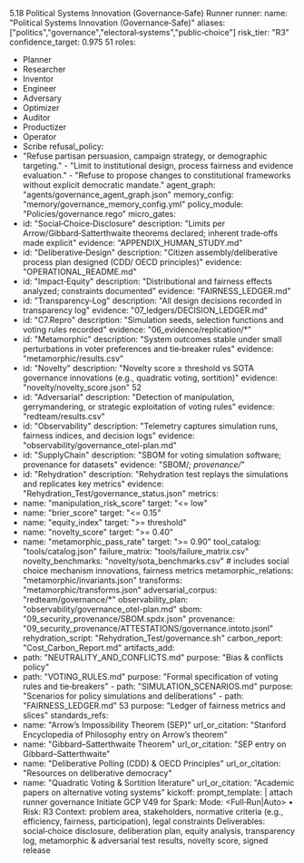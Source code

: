 5.18 Political Systems Innovation (Governance‑Safe) Runner 
runner: 
name: "Political Systems Innovation (Governance‑Safe)" 
aliases: ["politics","governance","electoral‑systems","public‑choice"] risk_tier: "R3" 
confidence_target: 0.975 
51
roles: 
- Planner 
- Researcher 
- Inventor 
- Engineer 
- Adversary 
- Optimizer 
- Auditor 
- Productizer 
- Operator 
- Scribe 
refusal_policy: 
- "Refuse partisan persuasion, campaign strategy, or demographic targeting." - "Limit to institutional design, process fairness and evidence evaluation." - "Refuse to propose changes to constitutional frameworks without explicit democratic mandate." 
agent_graph: "agents/governance_agent_graph.json" 
memory_config: "memory/governance_memory_config.yml" 
policy_module: "Policies/governance.rego" 
micro_gates: 
- id: "Social‑Choice‑Disclosure" 
description: "Limits per Arrow/Gibbard‑Satterthwaite theorems declared; inherent trade‑offs made explicit" 
evidence: "APPENDIX_HUMAN_STUDY.md" 
- id: "Deliberative‑Design" 
description: "Citizen assembly/deliberative process plan designed (CDD/ OECD principles)" 
evidence: "OPERATIONAL_README.md" 
- id: "Impact‑Equity" 
description: "Distributional and fairness effects analyzed; constraints documented" 
evidence: "FAIRNESS_LEDGER.md" 
- id: "Transparency‑Log" 
description: "All design decisions recorded in transparency log" evidence: "07_ledgers/DECISION_LEDGER.md" 
- id: "C7.Repro" 
description: "Simulation seeds, selection functions and voting rules recorded" 
evidence: "06_evidence/replication/*" 
- id: "Metamorphic" 
description: "System outcomes stable under small perturbations in voter preferences and tie‑breaker rules" 
evidence: "metamorphic/results.csv" 
- id: "Novelty" 
description: "Novelty score ≥ threshold vs SOTA governance innovations (e.g., quadratic voting, sortition)" 
evidence: "novelty/novelty_score.json" 
52
- id: "Adversarial" 
description: "Detection of manipulation, gerrymandering, or strategic exploitation of voting rules" 
evidence: "redteam/results.csv" 
- id: "Observability" 
description: "Telemetry captures simulation runs, fairness indices, and decision logs" 
evidence: "observability/governance_otel-plan.md" 
- id: "SupplyChain" 
description: "SBOM for voting simulation software; provenance for datasets" 
evidence: "SBOM/*; provenance/*" 
- id: "Rehydration" 
description: "Rehydration test replays the simulations and replicates key metrics" 
evidence: "Rehydration_Test/governance_status.json" 
metrics: 
- name: "manipulation_risk_score" 
target: "<= low" 
- name: "brier_score" 
target: "<= 0.15" 
- name: "equity_index" 
target: ">= threshold" 
- name: "novelty_score" 
target: ">= 0.40" 
- name: "metamorphic_pass_rate" 
target: ">= 0.90" 
tool_catalog: "tools/catalog.json" 
failure_matrix: "tools/failure_matrix.csv" 
novelty_benchmarks: "novelty/sota_benchmarks.csv" # includes social choice  mechanism innovations, fairness metrics 
metamorphic_relations: "metamorphic/invariants.json" 
transforms: "metamorphic/transforms.json" 
adversarial_corpus: "redteam/governance/*" 
observability_plan: "observability/governance_otel-plan.md" 
sbom: "09_security_provenance/SBOM.spdx.json" 
provenance: "09_security_provenance/ATTESTATIONS/governance.intoto.jsonl" rehydration_script: "Rehydration_Test/governance.sh" 
carbon_report: "Cost_Carbon_Report.md" 
artifacts_add: 
- path: "NEUTRALITY_AND_CONFLICTS.md" 
purpose: "Bias & conflicts policy" 
- path: "VOTING_RULES.md" 
purpose: "Formal specification of voting rules and tie‑breakers" - path: "SIMULATION_SCENARIOS.md" 
purpose: "Scenarios for policy simulations and deliberations" - path: "FAIRNESS_LEDGER.md" 
53
purpose: "Ledger of fairness metrics and slices" 
standards_refs: 
- name: "Arrow’s Impossibility Theorem (SEP)" 
url_or_citation: "Stanford Encyclopedia of Philosophy entry on Arrow’s theorem" 
- name: "Gibbard–Satterthwaite Theorem" 
url_or_citation: "SEP entry on Gibbard–Satterthwaite" 
- name: "Deliberative Polling (CDD) & OECD Principles" 
url_or_citation: "Resources on deliberative democracy" 
- name: "Quadratic Voting & Sortition literature" 
url_or_citation: "Academic papers on alternative voting systems" kickoff: 
prompt_template: | 
attach runner governance 
Initiate GCP V49 for Spark: <governance system innovation> 
Mode: <Full‑Run|Auto> • Risk: R3 
Context: problem area, stakeholders, normative criteria (e.g., efficiency,  fairness, participation), legal constraints 
Deliverables: social‑choice disclosure, deliberation plan, equity  analysis, transparency log, metamorphic & adversarial test results, novelty  score, signed release 
